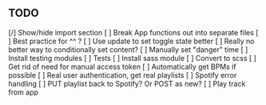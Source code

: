 ## TODO

[/] Show/hide import section
[ ] Break App functions out into separate files
[ ] Best practice for ^^ ?
[ ] Use update to set toggle state better
[ ] Really no better way to conditionally set content?
[ ] Manually set "danger" time
[ ] Install testing modules
[ ] Tests
[ ] Install sass module
[ ] Convert to scss
[ ] Get rid of need for manual access token
[ ] Automatically get BPMs if possible
[ ] Real user authentication, get real playlists
[ ] Spotify error handling
[ ] PUT playlist back to Spotify? Or POST as new?
[ ] Play track from app
